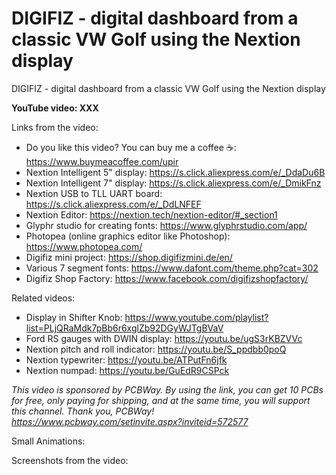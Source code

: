 # DIGIFIZ - digital dashboard from a classic VW Golf using the Nextion display
DIGIFIZ - digital dashboard from a classic VW Golf using the Nextion display

**YouTube video: XXX**


Links from the video:
- Do you like this video? You can buy me a coffee ☕: https://www.buymeacoffee.com/upir
- Nextion Intelligent 5" display: https://s.click.aliexpress.com/e/_DdaDu6B
- Nextion Intelligent 7" display: https://s.click.aliexpress.com/e/_DmikFnz
- Nextion USB to TLL UART board: https://s.click.aliexpress.com/e/_DdLNFEF
- Nextion Editor: https://nextion.tech/nextion-editor/#_section1
- Glyphr studio for creating fonts: https://www.glyphrstudio.com/app/
- Photopea (online graphics editor like Photoshop): https://www.photopea.com/
- Digifiz mini project: https://shop.digifizmini.de/en/
- Various 7 segment fonts: https://www.dafont.com/theme.php?cat=302
- Digifiz Shop Factory: https://www.facebook.com/digifizshopfactory/


Related videos:
- Display in Shifter Knob: https://www.youtube.com/playlist?list=PLjQRaMdk7pBb6r6xglZb92DGyWJTgBVaV
- Ford RS gauges with DWIN display: https://youtu.be/ugS3rKBZVVc
- Nextion pitch and roll indicator: https://youtu.be/S_ppdbb0poQ
- Nextion typewriter: https://youtu.be/ATPutFn6jfk
- Nextion numpad: https://youtu.be/GuEdR9CSPck


_This video is sponsored by PCBWay. By using the link, you can get 10 PCBs for free, only paying for shipping, and at the same time, you will support this channel. Thank you, PCBWay! https://www.pcbway.com/setinvite.aspx?inviteid=572577_


Small Animations:


Screenshots from the video:

